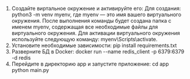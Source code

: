 1) Создайте виртальное окружение и активируйте его:
Для создания: python3 -m venv myenv, где myenv — это имя вашего виртуального окружения.
После выполнения команды будет создана папка с именем myenv, содержащая все необходимые файлы для виртуального окружения. 
Для активации виртуального окружения используйте следующую команду: myenv\Scripts\activate. 
2) Установите необходимые зависимости:
pip install requirements.txt
3) Разверните БД в Docker:
docker run --name redis_client -p 6379:6379 -d redis
3) Перейдите в директорию app и запустите приложение:
cd app
python main.py
